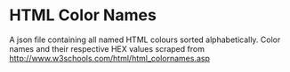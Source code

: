# HTML Color Names
A json file containing all named HTML colours sorted alphabetically. Color names and their respective HEX values scraped from http://www.w3schools.com/html/html_colornames.asp
